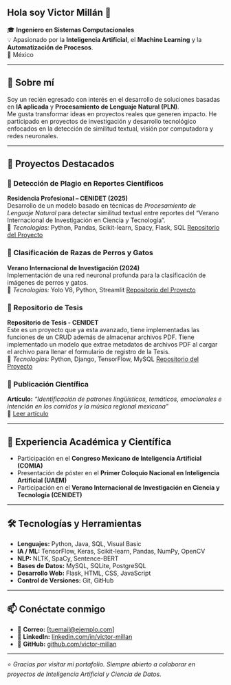 ## Hola soy Victor Millán 👋

🎓 **Ingeniero en Sistemas Computacionales**  
💡 Apasionado por la **Inteligencia Artificial**, el **Machine Learning** y la **Automatización de Procesos**.  
📍 México  

---

## 🚀 Sobre mí

Soy un recién egresado con interés en el desarrollo de soluciones basadas en **IA aplicada** y **Procesamiento de Lenguaje Natural (PLN)**.  
Me gusta transformar ideas en proyectos reales que generen impacto. He participado en proyectos de investigación y desarrollo tecnológico enfocados en la detección de similitud textual, visión por computadora y redes neuronales.

---

## 🧠 Proyectos Destacados

### 🔹 Detección de Plagio en Reportes Científicos  
**Residencia Profesional – CENIDET (2025)**  
Desarrollo de un modelo basado en técnicas de *Procesamiento de Lenguaje Natural* para detectar similitud textual entre reportes del “Verano Internacional de Investigación en Ciencia y Tecnología”.  
🔸 *Tecnologías:* Python, Pandas, Scikit-learn, Spacy, Flask, SQL 
[Repositorio del Proyecto](https://github.com/vectorMillan/API_Analisis_Similitud.git)

### 🔹 Clasificación de Razas de Perros y Gatos  
**Verano Internacional de Investigación (2024)**  
Implementación de una red neuronal profunda para la clasificación de imágenes de perros y gatos.  
🔸 *Tecnologías:* Yolo V8, Python, Streamlit 
[Repositorio del Proyecto](https://github.com/benjaminfrank12/Desarrollo-de-una-DNN-para-la-deteccion-de-razas-de-perros-y-gatos.git)

### 🔹 Repositorio de Tesis  
**Repositorio de Tesis - CENIDET**  
Este es un proyecto que ya esta avanzado, tiene implementadas las funciones de un CRUD además de almacenar archivos PDF. Tiene implementado un modelo que extrae metadatos de archivos PDF al cargar el archivo para llenar el formulario de registro de la Tesis.  
🔸 *Tecnologías:* Python, Django, TensorFlow, MySQL
[Repositorio del Proyecto](https://github.com/vectorMillan/CenidetRepositorio.git)

### 🔹 Publicación Científica  
**Artículo:** *“Identificación de patrones lingüísticos, temáticos, emocionales e intención en los corridos y la música regional mexicana”*  
📄 [Leer artículo](https://www.rcs.cic.ipn.mx/2025_154_6/Identificacion%20de%20patrones%20linguisticos_%20tematicos_%20emocionales%20e.pdf)  

---

## 🧩 Experiencia Académica y Científica

- Participación en el **Congreso Mexicano de Inteligencia Artificial (COMIA)**  
- Presentación de póster en el **Primer Coloquio Nacional en Inteligencia Artificial (UAEM)**  
- Participación en el **Verano Internacional de Investigación en Ciencia y Tecnología (CENIDET)**  

---

## 🛠️ Tecnologías y Herramientas

- **Lenguajes:** Python, Java, SQL, Visual Basic  
- **IA / ML:** TensorFlow, Keras, Scikit-learn, Pandas, NumPy, OpenCV  
- **NLP:** NLTK, SpaCy, Sentence-BERT  
- **Bases de Datos:** MySQL, SQLite, PostgreSQL  
- **Desarrollo Web:** Flask, HTML, CSS, JavaScript  
- **Control de Versiones:** Git, GitHub  

---

## 📫 Conéctate conmigo

- 📧 **Correo:** [tuemail@ejemplo.com]  
- 💼 **LinkedIn:** [linkedin.com/in/victor-millan](#)  
- 🧠 **GitHub:** [github.com/victor-millan](#)  

---

⭐ *Gracias por visitar mi portafolio. Siempre abierto a colaborar en proyectos de Inteligencia Artificial y Ciencia de Datos.*
